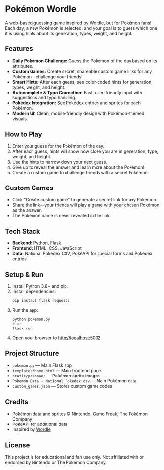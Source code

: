 # Pokémon Wordle

A web-based guessing game inspired by Wordle, but for Pokémon fans! Each day, a new Pokémon is selected, and your goal is to guess which one it is using hints about its generation, types, weight, and height.

## Features
- **Daily Pokémon Challenge:** Guess the Pokémon of the day based on its attributes.
- **Custom Games:** Create secret, shareable custom game links for any Pokémon—challenge your friends!
- **Smart Hints:** After each guess, see color-coded hints for generation, types, weight, and height.
- **Autocomplete & Typo Correction:** Fast, user-friendly input with suggestions and typo handling.
- **Pokédex Integration:** See Pokédex entries and sprites for each Pokémon.
- **Modern UI:** Clean, mobile-friendly design with Pokémon-themed visuals.

## How to Play
1. Enter your guess for the Pokémon of the day.
2. After each guess, hints will show how close you are in generation, type, weight, and height.
3. Use the hints to narrow down your next guess.
4. Give up to reveal the answer and learn more about the Pokémon!
5. Create a custom game to challenge friends with a secret Pokémon.

## Custom Games
- Click "Create custom game" to generate a secret link for any Pokémon.
- Share the link—your friends will play a game with your chosen Pokémon as the answer.
- The Pokémon name is never revealed in the link.

## Tech Stack
- **Backend:** Python, Flask
- **Frontend:** HTML, CSS, JavaScript
- **Data:** National Pokédex CSV, PokéAPI for special forms and Pokédex entries

## Setup & Run
1. Install Python 3.8+ and pip.
2. Install dependencies:
   ```bash
   pip install flask requests
   ```
3. Run the app:
   ```bash
   python pokemon.py
   # or
   flask run
   ```
4. Open your browser to [http://localhost:5002](http://localhost:5002)

## Project Structure
- `pokemon.py` — Main Flask app
- `templates/home.html` — Main frontend page
- `static/pokemon/` — Pokémon sprite images
- `Pokemon Data - National Pokedex.csv` — Main Pokémon data
- `custom_games.json` — Stores custom game codes

## Credits
- Pokémon data and sprites © Nintendo, Game Freak, The Pokémon Company
- PokéAPI for additional data
- Inspired by [Wordle](https://www.nytimes.com/games/wordle/index.html)

## License
This project is for educational and fan use only. Not affiliated with or endorsed by Nintendo or The Pokémon Company.
